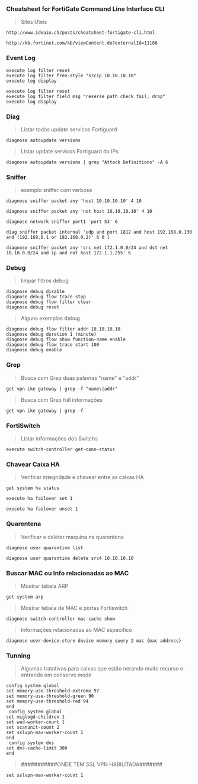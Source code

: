 
### Cheatsheet for FortiGate Command Line Interface CLI
 > Sites Uteis
```
http://www.ideaio.ch/posts/cheatsheet-fortigate-cli.html
```
```
http://kb.fortinet.com/kb/viewContent.do?externalId=11186
```

### Event Log
``` 
execute log filter reset
execute log filter free-style "srcip 10.10.10.10"
execute log display
```
```
execute log filter reset
execute log filter field msg "reserse path check fail, drop"
execute log display
```
### Diag
> Listar todos update servicos Fortiguard
```
diagnose autoupdate versions
```
>  Listar update servicos Fortiguard do IPs
```
diagnose autoupdate versions | grep "Attack Definitions" -A 6
```

### Sniffer
> exemplo sniffer com verbose
```
diagnose sniffer packet any 'host 10.10.10.10' 4 10
```
```
diagnose sniffer packet any 'not host 10.10.10.10' 4 10
```
```
diagnose network sniffer port1 'port 53' 6
```
```
diag sniffer packet internal 'udp and port 1812 and host 192.168.0.130 and (192.168.0.1 or 192.168.0.2)' 6 0 l
```
```
diagnose sniffer packet any 'src net 172.1.0.0/24 and dst net 10.10.0.0/24 and ip and not host 172.1.1.255' 6
```
### Debug
> limpar filtros debug
```
diagnose debug disable
diagnose debug flow trace stop
diagnose debug flow filter clear
diagnose debug reset
```
> Alguns exemplos debug
```
diagnose debug flow filter addr 10.10.10.10
diagnose debug duration 1 (minute)
diagnose debug flow show function-name enable
diagnose debug flow trace start 100
diagnose debug enable
```
### Grep
> Busca com Grep duas palavras "name" e "addr"
```
get vpn ike gateway | grep -f "name\|addr"

```
> Busca com Grep full informações
```
get vpn ike gateway | grep -f
```
### FortiSwitch
> Listar informações dos Switchs
```
execute switch-controller get-conn-status
```

### Chavear Caixa HA
> Verificar integridade e chavear entre as caixas HA
```
get system ha status
```
```
execute ha failover set 1
```
```
execute ha failover unset 1
```
### Quarentena
> Verificar e deletar maquina na quarentena
```
diagnose user quarantine list
```
```
diagnose user quarantine delete src4 10.10.10.10
```
### Buscar MAC ou Info relacionadas ao MAC
> Mostrar tabela ARP
```
get system arp
```
> Mostrar tebela de MAC e portas Fortiswitch
```
diagnose switch-controller mac-cache show
```
> Informações relacionadas ao MAC especifico
```
diagnose user-device-store device memory query 2 mac {mac address}
```
### Tunning
> Algumas tratativas para caixas que estão nerando muito recurso e entrando em conserve mode
```
config system global
set memory-use-threshold-extreme 97
set memory-use-threshold-green 90
set memory-use-threshold-red 94
end
 config system global
set miglogd-children 1
set wad-worker-count 1
set scanunit-count 2
set sslvpn-max-worker-count 1
end
 config system dns
set dns-cache-limit 300
end
 ```
> ###########ONDE TEM SSL VPN HABILITADA#######
```
set sslvpn-max-worker-count 1 
```

